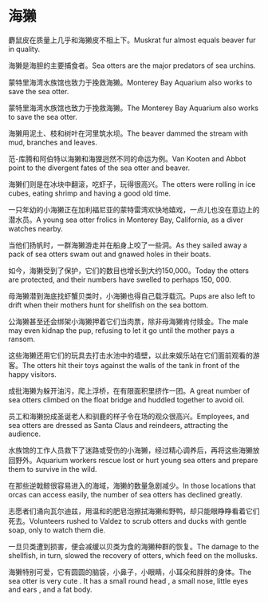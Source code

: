 # 海獭

<p><span class="chinese">麝鼠皮在质量上几乎和海獭皮不相上下。</span><span class="english">Muskrat fur almost equals beaver fur in quality.</span></p>

<p><span class="chinese">海獭是海胆的主要捕食者。</span><span class="english">Sea otters are the major predators of sea urchins.</span></p>

<p><span class="chinese">蒙特里海湾水族馆也致力于挽救海獭。</span><span class="english">Monterey Bay Aquarium also works to save the sea otter.</span></p>

<p><span class="chinese">蒙特里海湾水族馆也致力于挽救海獭。</span><span class="english">The Monterey Bay Aquarium also works to save the sea otter.</span></p>

<p><span class="chinese">海獭用泥土、枝和树叶在河里筑水坝。</span><span class="english">The beaver dammed the stream with mud, branches and leaves.</span></p>

<p><span class="chinese">范-库腾和阿伯特以海獭和海狸迥然不同的命运为例。</span><span class="english">Van Kooten and Abbot point to the divergent fates of the sea otter and beaver.</span></p>

<p><span class="chinese">海獭们则是在冰块中翻滚，吃虾子，玩得很高兴。</span><span class="english">The otters were rolling in ice cubes, eating shrimp and having a good old time.</span></p>

<p><span class="chinese">一只年幼的小海獭正在加利福尼亚的蒙特雷湾欢快地嬉戏，一点儿也没在意边上的潜水员。</span><span class="english">A young sea otter frolics in Monterey Bay, California, as a diver watches nearby.</span></p>

<p><span class="chinese">当他们扬帆时，一群海獭游走并在船身上咬了一些洞。</span><span class="english">As they sailed away a pack of sea otters swam out and gnawed holes in their boats.</span></p>

<p><span class="chinese">如今，海獭受到了保护，它们的数目也增长到大约150,000。</span><span class="english">Today the otters are protected, and their numbers have swelled to perhaps 150, 000.</span></p>

<p><span class="chinese">母海獭潜到海底找虾蟹贝类时，小海獭也得自己载浮载沉。</span><span class="english">Pups are also left to drift when their mothers hunt for shellfish on the sea bottom.</span></p>

<p><span class="chinese">公海獭甚至还会绑架小海獭押着它们当肉票，除非母海獭肯付赎金。</span><span class="english">The male may even kidnap the pup, refusing to let it go until the mother pays a ransom.</span></p>

<p><span class="chinese">这些海獭还用它们的玩具去打击水池中的墙壁，以此来娱乐站在它们面前观看的游客。</span><span class="english">The otters hit their toys against the walls of the tank in front of the happy visitors.</span></p>

<p><span class="chinese">成批海獭为躲开油污，爬上浮桥，在有限面积里挤作一团。</span><span class="english">A great number of sea otters climbed on the float bridge and huddled together to avoid oil.</span></p>

<p><span class="chinese">员工和海獭扮成圣诞老人和驯鹿的样子令在场的观众很高兴。</span><span class="english">Employees, and sea otters are dressed as Santa Claus and reindeers, attracting the audience.</span></p>

<p><span class="chinese">水族馆的工作人员救下了迷路或受伤的小海獭，经过精心调养后，再将这些海獭放回野外。</span><span class="english">Aquarium workers rescue lost or hurt young sea otters and prepare them to survive in the wild.</span></p>

<p><span class="chinese">在那些逆戟鲸很容易进入的海域，海獭的数量急剧减少。</span><span class="english">In those locations that orcas can access easily, the number of sea otters has declined greatly.</span></p>

<p><span class="chinese">志愿者们涌向瓦尔迪兹，用温和的肥皂泡擦拭海獭和野鸭，却只能眼睁睁看着它们死去。</span><span class="english">Volunteers rushed to Valdez to scrub otters and ducks with gentle soap, only to watch them die.</span></p>

<p><span class="chinese">一旦贝类遭到损害，便会减缓以贝类为食的海獭种群的恢复。</span><span class="english">The damage to the shellfish, in turn, slowed the recovery of otters, which feed on the mollusks.</span></p>

<p><span class="chinese">海獭特别可爱，它有圆圆的脑袋，小鼻子，小眼睛，小耳朵和胖胖的身体。</span><span class="english">The sea otter is very cute . It has a small round head , a small nose, little eyes and ears , and a fat body.</span></p>

